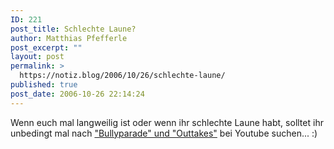 ```yaml
---
ID: 221
post_title: Schlechte Laune?
author: Matthias Pfefferle
post_excerpt: ""
layout: post
permalink: >
  https://notiz.blog/2006/10/26/schlechte-laune/
published: true
post_date: 2006-10-26 22:14:24
---
```

<!-- wp:paragraph -->
<p>Wenn euch mal langweilig ist oder wenn ihr schlechte Laune habt, solltet ihr unbedingt mal nach <a href="http://www.youtube.com/results?search_query=bullyparade+outtakes&amp;search=Search">"Bullyparade" und "Outtakes"</a> bei Youtube suchen... :)</p>
<!-- /wp:paragraph -->